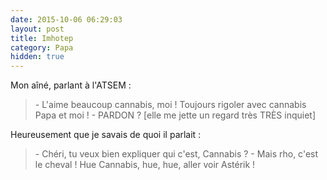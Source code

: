 ```yaml
---
date: 2015-10-06 06:29:03
layout: post
title: Imhotep
category: Papa
hidden: true
---
```


Mon aîné, parlant à l'ATSEM :

> \- L'aime beaucoup cannabis, moi ! Toujours rigoler avec cannabis Papa et moi !
> \- PARDON ? [elle me jette un regard très TRÈS inquiet]

Heureusement que je savais de quoi il parlait :

> \- Chéri, tu veux bien expliquer qui c'est, Cannabis ?
> \- Mais rho, c'est le cheval ! Hue Cannabis, hue, hue, aller voir Astérik !

